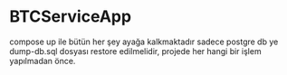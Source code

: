 # BTCServiceApp
compose up ile bütün her şey ayağa kalkmaktadır
sadece postgre db ye dump-db.sql dosyası restore edilmelidir, projede her hangi bir işlem yapılmadan önce.
